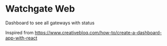 # Watchgate Web
Dashboard to see all gateways with status

Inspired from https://www.creativebloq.com/how-to/create-a-dashboard-app-with-react

